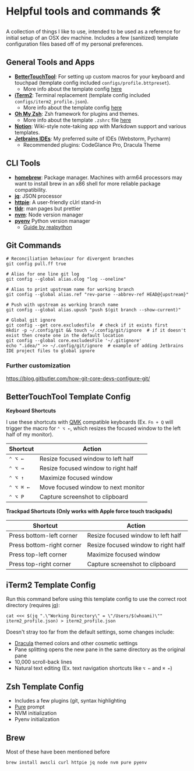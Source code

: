 # Helpful tools and commands 🛠
A collection of things I like to use, intended to be used as a reference for initial setup of an OSX dev machine. Includes a few (sanitized) template configuration files based off of my personal preferences.

## General Tools and Apps
- [**BetterTouchTool**](https://folivora.ai/): For setting up custom macros for your keyboard and touchpad (template config included `configs/profile.bttpreset`).
  - More info about the template config [here](#bettertouchtool-template-config)
- [**iTerm2**](https://iterm2.com/): Terminal replacement (template config included `configs/iterm2_profile.json`).
  - More info about the template config [here](#iterm2-template-config)
- [**Oh My Zsh**](https://ohmyz.sh/#install): Zsh framework for plugins and themes.
  - More info about the template `.zshrc` file [here](#zsh-template-config)
- [**Notion**](https://www.notion.so/): Wiki-style note-taking app with Markdown support and various templates.
- [**Jetbrains IDEs**](https://www.jetbrains.com/): My preferred suite of IDEs (Webstorm, Pycharm)
  - Recommended plugins: CodeGlance Pro, Dracula Theme


## CLI Tools
- [**homebrew**](https://brew.sh/): Package manager. Machines with arm64 processors may want to install brew in an x86 shell for more reliable package compatibility.
- [**jq**](https://stedolan.github.io/jq/): JSON processor
- [**httpie**](https://httpie.io/docs/cli): A user-friendly cUrl stand-in
- [**tldr**](https://tldr.sh/): man pages but prettier
- [**nvm**](https://github.com/nvm-sh/nvm): Node version manager
- [**pyenv**](https://github.com/pyenv/pyenv) Python version manager
  - [Guide by realpython](https://realpython.com/intro-to-pyenv/#installing-pyenv)

## Git Commands

```shell
# Reconciliation behaviour for divergent branches
git config pull.ff true

# Alias for one line git log
git config --global alias.olog "log --oneline"

# Alias to print upstream name for working branch
git config --global alias.ref "rev-parse --abbrev-ref HEAD@{upstream}"

# Push with upstream as working branch name
git config --global alias.upush "push $(git branch --show-current)"

# Global git ignore
git config --get core.excludesfile  # check if it exists first
mkdir -p ~/.config/git && touch ~/.config/git/ignore  # if it doesn't exist then create one in the default location
git config --global core.excludesFile '~/.gitignore'
echo ".idea/" >> ~/.config/git/ignore  # example of adding Jetbrains IDE project files to global ignore
```

### Further customization
https://blog.gitbutler.com/how-git-core-devs-configure-git/


## BetterTouchTool Template Config

**Keyboard Shortcuts**

I use these shortcuts with [QMK](https://qmk.fm/) compatible keyboards (Ex. `Fn + Q` will trigger the macro for `⌃ ⌥ ←`, which resizes the focused window to the left half of my monitor).

| Shortcut  | Action                              |
|-----------|-------------------------------------|
| `⌃ ⌥ ←`   | Resize focused window to left half  |
| `⌃ ⌥ →`   | Resize focused window to right half |
| `⌃ ⌥ ↑`   | Maximize focused window             |
| `⌃ ⌥ ⌘ ←` | Move focused window to next monitor |
| `⌃ ⌥ P`   | Capture screenshot to clipboard     |


**Trackpad Shortcuts (Only works with Apple force touch trackpads)**

| Shortcut                  | Action                              |
|---------------------------|-------------------------------------|
| Press bottom-left corner  | Resize focused window to left half  |
| Press bottom-right corner | Resize focused window to right half |
| Press top-left corner     | Maximize focused window             |
| Press top-right corner    | Capture screenshot to clipboard     |


## iTerm2 Template Config

Run this command before using this template config to use the correct root directory (requires [jq](https://stedolan.github.io/jq/)):

```shell
cat <<< $(jq ".\"Working Directory\" = \"/Users/$(whoami)\"" iterm2_profile.json) > iterm2_profile.json
```

Doesn't stray too far from the default settings, some changes include:
- [Dracula](https://draculatheme.com/) themed colors and other cosmetic settings
- Pane splitting opens the new pane in the same directory as the original pane
- 10,000 scroll-back lines
- Natural text editing (Ex. text navigation shortcuts like `⌥ ←` and `⌘ ←`)

## Zsh Template Config
- Includes a few plugins (git, syntax highlighting
- [Pure](https://github.com/sindresorhus/pure) prompt
- NVM initialization
- Pyenv initialization


## Brew
Most of these have been mentioned before
```shell
brew install awscli curl httpie jq node nvm pure pyenv 
```

